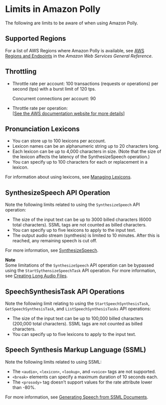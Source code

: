 # Limits in Amazon Polly<a name="limits"></a>

The following are limits to be aware of when using Amazon Polly\.

## Supported Regions<a name="limits-regions"></a>

For a list of AWS Regions where Amazon Polly is available, see [AWS Regions and Endpoints](http://docs.aws.amazon.com/general/latest/gr/rande.html#pol_region) in the *Amazon Web Services General Reference*\.

## Throttling<a name="limits-throttle"></a>
+ Throttle rate per account: 100 transactions \(requests or operations\) per second \(tps\) with a burst limit of 120 tps\.

  Concurrent connections per account: 90 
+ Throttle rate per operation:    
[\[See the AWS documentation website for more details\]](http://docs.aws.amazon.com/polly/latest/dg/limits.html)

## Pronunciation Lexicons<a name="limits-lexicons"></a>
+ You can store up to 100 lexicons per account\.
+ Lexicon names can be an alphanumeric string up to 20 characters long\.
+ Each lexicon can be up to 4,000 characters in size\. \(Note that the size of the lexicon affects the latency of the SynthesizeSpeech operation\.\)
+ You can specify up to 100 characters for each <phoneme> or <alias> replacement in a lexicon\.

For information about using lexicons, see [Managing Lexicons](managing-lexicons.md)\. 

## SynthesizeSpeech API Operation<a name="limits-synthesizespeech"></a>

Note the following limits related to using the `SynthesizeSpeech` API operation:
+ The size of the input text can be up to 3000 billed characters \(6000 total characters\)\. SSML tags are not counted as billed characters\.
+ You can specify up to five lexicons to apply to the input text\.
+ The output audio stream \(synthesis\) is limited to 10 minutes\. After this is reached, any remaining speech is cut off\.

For more information, see [SynthesizeSpeech](API_SynthesizeSpeech.md)\. 

**Note**  
Some limitations of the `SynthesizeSpeech` API operation can be bypassed using the `StartSythensizeSpeechTask` API operation\. For more information, see [Creating Long Audio Files](asynchronous.md)\. 

## SpeechSynthesisTask API Operations<a name="limits-long"></a>

Note the following limit relating to using the `StartSpeechSynthesisTask`, `GetSpeechSynthesisTask`, and `ListSpeechSynthesisTasks` API operations:
+ The size of the input text can be up to 100,000 billed characters \(200,000 total characters\)\. SSML tags are not counted as billed characters\.
+ You can specify up to five lexicons to apply to the input text\.

## Speech Synthesis Markup Language \(SSML\)<a name="limits-ssml"></a>

Note the following limits related to using SSML:
+ The `<audio>`, `<lexicon>`, `<lookup>`, and `<voice>` tags are not supported\.
+ `<break>` elements can specify a maximum duration of 10 seconds each\.
+ The `<prosody>` tag doesn't support values for the rate attribute lower than \-80%\.

 For more information, see [Generating Speech from SSML Documents](ssml.md)\.